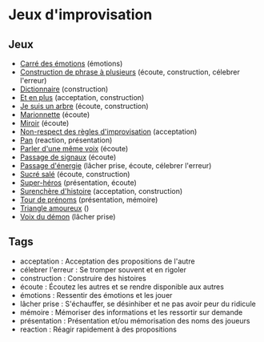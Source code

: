# Jeux d'improvisation

## Jeux

- [Carré des émotions](./docs/jeux/carre-des-emotions.md) (émotions)
- [Construction de phrase à plusieurs](./docs/jeux/construction-de-phrase-a-plusieurs.md) (écoute, construction, célebrer l'erreur)
- [Dictionnaire](./docs/jeux/dictionnaire.md) (construction)
- [Et en plus](./docs/jeux/et-en-plus.md) (acceptation, construction)
- [Je suis un arbre](./docs/jeux/je-suis-un-arbre.md) (écoute, construction)
- [Marionnette](./docs/jeux/marionnette.md) (écoute)
- [Miroir](./docs/jeux/miroir.md) (écoute)
- [Non-respect des règles d'improvisation](./docs/jeux/non-respect-des-regles.md) (acceptation)
- [Pan](./docs/jeux/pan.md) (reaction, présentation)
- [Parler d'une même voix](./docs/jeux/parler-dune-voix.md) (écoute)
- [Passage de signaux](./docs/jeux/passage-de-signaux.md) (écoute)
- [Passage d'énergie](./docs/jeux/passage-denergie.md) (lâcher prise, écoute, célebrer l'erreur)
- [Sucré salé](./docs/jeux/sucre-sale.md) (écoute, construction)
- [Super-héros](./docs/jeux/super-heros.md) (présentation, écoute)
- [Surenchère d'histoire](./docs/jeux/surenchere-dhistoire.md) (acceptation, construction)
- [Tour de prénoms](./docs/jeux/tour-de-prenoms.md) (présentation, mémoire)
- [Triangle amoureux](./docs/jeux/triangle-amoureux.md) ()
- [Voix du démon](./docs/jeux/voix-du-demon.md) (lâcher prise)

## Tags

- acceptation : Acceptation des propositions de l'autre
- célebrer l'erreur : Se tromper souvent et en rigoler
- construction : Construire des histoires
- écoute : Écoutez les autres et se rendre disponible aux autres
- émotions : Ressentir des émotions et les jouer
- lâcher prise : S'échauffer, se désinhiber et ne pas avoir peur du ridicule
- mémoire : Mémoriser des informations et les ressortir sur demande
- présentation : Présentation et/ou mémorisation des noms des joueurs
- reaction : Réagir rapidement à des propositions
